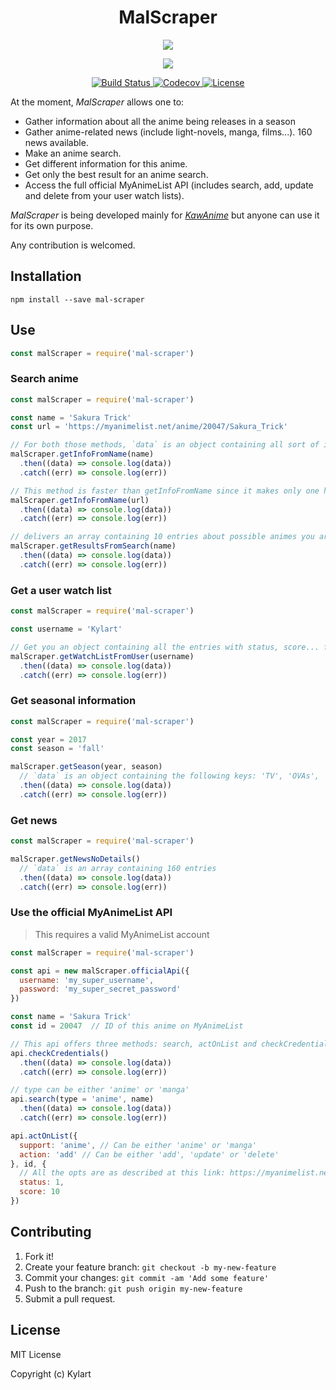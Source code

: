 <h1 align="center">MalScraper</h1>

<p align="center">
  <a href="http://forthebadge.com/" target="_blank">
    <img src="http://forthebadge.com/images/badges/built-with-love.svg"/>
  </a>
</p>

<p align="center">
  <a href="https://standardjs.com/" target="_blank">
    <img src="https://cdn.rawgit.com/feross/standard/master/badge.svg" />
  </a>
</p>

<p align="center">
  <a href="https://travis-ci.org/Kylart/MalScraper" target="_blank">
    <img src="https://travis-ci.org/Kylart/MalScraper.svg?branch=master" alt="Build Status">
  </a>
  <a href="https://codecov.io/gh/Kylart/MalScraper" target="_blank">
    <img src="https://codecov.io/gh/Kylart/MalScraper/branch/master/graph/badge.svg" alt="Codecov" />
  </a>
  <a href="https://opensource.org/licenses/MIT" target="_blank">
    <img src="https://img.shields.io/badge/License-MIT-blue.svg" alt="License">
  </a>
</p>

At the moment, _MalScraper_ allows one to:
* Gather information about all the anime being releases in a season
* Gather anime-related news (include light-novels, manga, films...). 160 news available.
* Make an anime search.
* Get different information for this anime.
* Get only the best result for an anime search.
* Access the full official MyAnimeList API (includes search, add, update and delete from your user watch lists).

_MalScraper_ is being developed mainly for [_KawAnime_](https://github.com/Kylart/KawAnime) but anyone can use it for
 its own purpose.

Any contribution is welcomed.

## Installation
```npm install --save mal-scraper```

## Use
```javascript
const malScraper = require('mal-scraper')
```

### Search anime
```javascript
const malScraper = require('mal-scraper')

const name = 'Sakura Trick'
const url = 'https://myanimelist.net/anime/20047/Sakura_Trick'

// For both those methods, `data` is an object containing all sort of information
malScraper.getInfoFromName(name)
  .then((data) => console.log(data))
  .catch((err) => console.log(err))

// This method is faster than getInfoFromName since it makes only one http call
malScraper.getInfoFromName(url)
  .then((data) => console.log(data))
  .catch((err) => console.log(err))

// delivers an array containing 10 entries about possible animes you are looking for for this name
malScraper.getResultsFromSearch(name)
  .then((data) => console.log(data))
  .catch((err) => console.log(err))
```

### Get a user watch list
```javascript
const malScraper = require('mal-scraper')

const username = 'Kylart'

// Get you an object containing all the entries with status, score... from this user's watch list
malScraper.getWatchListFromUser(username)
  .then((data) => console.log(data))
  .catch((err) => console.log(err))
```

### Get seasonal information
```javascript
const malScraper = require('mal-scraper')

const year = 2017
const season = 'fall'

malScraper.getSeason(year, season)
  // `data` is an object containing the following keys: 'TV', 'OVAs', 'Movies'
  .then((data) => console.log(data))
  .catch((err) => console.log(err))
```

### Get news
```javascript
const malScraper = require('mal-scraper')

malScraper.getNewsNoDetails()
  // `data` is an array containing 160 entries
  .then((data) => console.log(data))
  .catch((err) => console.log(err))
```

### Use the official MyAnimeList API
> This requires a valid MyAnimeList account

```javascript
const malScraper = require('mal-scraper')

const api = new malScraper.officialApi({
  username: 'my_super_username',
  password: 'my_super_secret_password'
})

const name = 'Sakura Trick'
const id = 20047  // ID of this anime on MyAnimeList

// This api offers three methods: search, actOnList and checkCredentials
api.checkCredentials()
  .then((data) => console.log(data))
  .catch((err) => console.log(err))

// type can be either 'anime' or 'manga'
api.search(type = 'anime', name)
  .then((data) => console.log(data))
  .catch((err) => console.log(err))

api.actOnList({
  support: 'anime', // Can be either 'anime' or 'manga'
  action: 'add' // Can be either 'add', 'update' or 'delete'
}, id, {
  // All the opts are as described at this link: https://myanimelist.net/modules.php?go=api#animevalues
  status: 1,
  score: 10
})
```

## Contributing
1. Fork it!
2. Create your feature branch: `git checkout -b my-new-feature`
3. Commit your changes: `git commit -am 'Add some feature'`
4. Push to the branch: `git push origin my-new-feature`
5. Submit a pull request.

## License
MIT License

Copyright (c) Kylart
